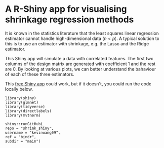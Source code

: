 # A R-Shiny app for visualising shrinkage regression methods 

It is known in the statistics literature that the least squares linear regression estimator cannot handle high-dimensional data ($n < p$). A typical solution to this is to use an estimator with shrinkage, e.g. the Lasso and the Ridge estimator.

This Shiny app will simulate a data with correlated features. The first two columns of the design matrix are generated with coefficient 1 and the rest are 0. By looking at various plots, we can better understand the bahaviour of each of these three estimators. 


This [free Shiny app](https://mybinder.org/v2/gh/kevinwang09/shrink_shiny/bindr?urlpath=shiny/main/) could work, but if it doesn't, you could run the code locally below. 

```
library(shiny)
library(glmnet)
library(tidyverse)
library(directlabels)
library(mvtnorm)

shiny::runGitHub(
repo = "shrink_shiny", 
username = "kevinwang09", 
ref = "bindr",
subdir = "main")
```